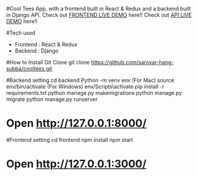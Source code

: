 #Cool Tees App, with a frontend built in React & Redux and a backend built in Django API.
Check out [FRONTEND LIVE DEMO](https://cooltees-frontend-sarovar.herokuapp.com/) here!! Check out [API LIVE DEMO](https://cooltees-back-end.herokuapp.com/) here!!

#Tech used
* Frontend : React & Redux
* Backend : Django

#How to Install
Git Clone
git clone https://github.com/sarovar-hang-subba/cooltees.git

#Backend setting
cd backend
Python -m venv env
(For Mac) source env/bin/activate
(For Windows) env/Scripts\activate
pip install -r requirements.txt
python manage.py makemigrations
python manage.py migrate
python manage.py runserver
# Open http://127.0.0.1:8000/

#Frontend setting
cd frontend
npm install
npm start
# Open http://127.0.0.1:3000/
